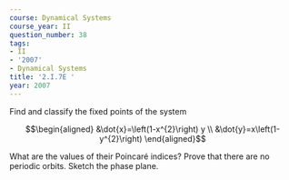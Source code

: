 ```yaml
---
course: Dynamical Systems
course_year: II
question_number: 38
tags:
- II
- '2007'
- Dynamical Systems
title: '2.I.7E '
year: 2007
---
```



Find and classify the fixed points of the system

$$\begin{aligned}
&\dot{x}=\left(1-x^{2}\right) y \\
&\dot{y}=x\left(1-y^{2}\right)
\end{aligned}$$

What are the values of their Poincaré indices? Prove that there are no periodic orbits. Sketch the phase plane.